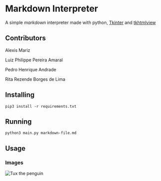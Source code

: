 # Markdown Interpreter

A simple _markdown_ interpreter made with python, [Tkinter](https://docs.python.org/3/library/tkinter.html) and [tkhtmlview](https://pypi.org/project/tkhtmlview/)

Contributors
------------
Alexis Mariz

Luiz Philippe Pereira Amaral

Pedro Henrique Andrade

Rita Rezende Borges de Lima


Installing
-------------
```pip3 install -r requirements.txt```

## Running

```python3 main.py markdown-file.md```

## Usage

### Images

![Tux the penguin](tux.png)

